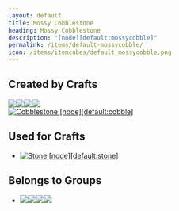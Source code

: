 ```yaml
---
layout: default
title: Mossy Cobblestone
heading: Mossy Cobblestone
description: "[node][default:mossycobble]"
permalink: /items/default-mossycobble/
icon: /items/itemcubes/default_mossycobble.png
---
```



## Created by Crafts

<div class="craft">
    <div>
        <span><a href="{{site.baseurl}}/items/group-flora/"><span class="item-group" data-toggle="tooltip" title="Group: Flora [group][flora]"><img src="{{site.baseurl}}/assets/img/items/itemcubes/default_grass_1.png"><img src="{{site.baseurl}}/assets/img/items/itemcubes/default_junglegrass.png"><img src="{{site.baseurl}}/assets/img/items/itemcubes/flowers_dandelion_white.png"><img src="{{site.baseurl}}/assets/img/items/itemcubes/flowers_dandelion_yellow.png"></span></a></span>
        <span></span>
        <span></span>
    </div>
    <div>
        <span><a href="{{site.baseurl}}/items/default-cobble/"><img src="{{site.baseurl}}/assets/img/items/itemcubes/default_cobble.png" data-toggle="tooltip" title="Cobblestone [node][default:cobble]"></a></span>
        <span></span>
        <span></span>
    </div>
    <div>
        <span></span>
        <span></span>
        <span></span>
    </div>
</div>


## Used for Crafts

<ul class="list-items clearfix">
    <li><a href="{{site.baseurl}}/items/default-stone/"><img src="{{site.baseurl}}/assets/img/items/itemcubes/default_stone.png" data-toggle="tooltip" title="Stone [node][default:stone]"></a></li>
</ul>


## Belongs to Groups

<ul class="list-items clearfix">
    <li><a href="{{site.baseurl}}/items/group-stone/"><span class="item-group" data-toggle="tooltip" title="Group: Stone [group][stone]"><img src="{{site.baseurl}}/assets/img/items/itemcubes/default_cobble.png"><img src="{{site.baseurl}}/assets/img/items/itemcubes/default_desert_cobble.png"><img src="{{site.baseurl}}/assets/img/items/itemcubes/default_desert_stone.png"><img src="{{site.baseurl}}/assets/img/items/itemcubes/default_desert_stonebrick.png"></span></a></li>
</ul>
